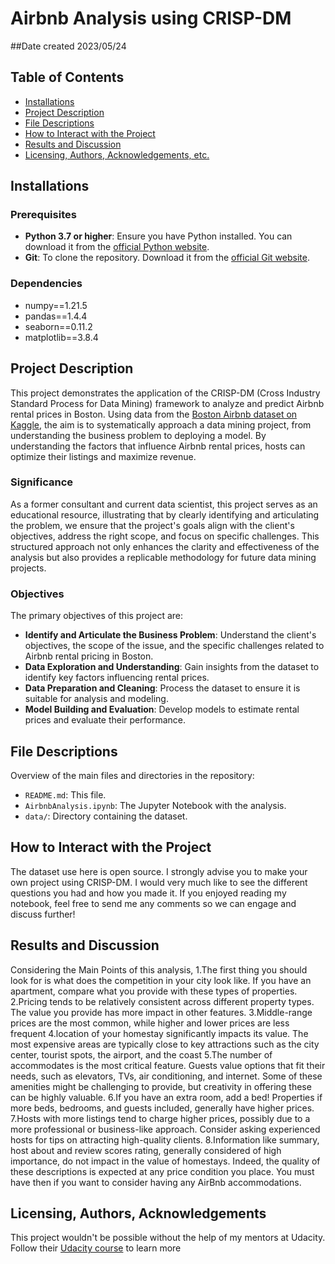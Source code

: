 # Airbnb Analysis using CRISP-DM 

##Date created
2023/05/24

## Table of Contents
- [Installations](#installations)
- [Project Description](#project-description)
- [File Descriptions](#file-descriptions)
- [How to Interact with the Project](#how-to-interact-with-the-project)
- [Results and Discussion](#results-and-discussion)
- [Licensing, Authors, Acknowledgements, etc.](#licensing-authors-acknowledgements)

## Installations

### Prerequisites
- **Python 3.7 or higher**: Ensure you have Python installed. You can download it from the [official Python website](https://www.python.org/downloads/).
- **Git**: To clone the repository. Download it from the [official Git website](https://git-scm.com/).

### Dependencies
- numpy==1.21.5
- pandas==1.4.4
- seaborn==0.11.2
- matplotlib==3.8.4

## Project Description

This project demonstrates the application of the CRISP-DM (Cross Industry Standard Process for Data Mining) framework to analyze and predict Airbnb rental prices in Boston. Using data from the [Boston Airbnb dataset on Kaggle](https://www.kaggle.com/datasets/airbnb/boston/data), the aim is to systematically approach a data mining project, from understanding the business problem to deploying a model. By understanding the factors that influence Airbnb rental prices, hosts can optimize their listings and maximize revenue.

### Significance

As a former consultant and current data scientist, this project serves as an educational resource, illustrating that by clearly identifying and articulating the problem, we ensure that the project's goals align with the client's objectives, address the right scope, and focus on specific challenges. This structured approach not only enhances the clarity and effectiveness of the analysis but also provides a replicable methodology for future data mining projects.

### Objectives

The primary objectives of this project are:
- **Identify and Articulate the Business Problem**: Understand the client's objectives, the scope of the issue, and the specific challenges related to Airbnb rental pricing in Boston.
- **Data Exploration and Understanding**: Gain insights from the dataset to identify key factors influencing rental prices.
- **Data Preparation and Cleaning**: Process the dataset to ensure it is suitable for analysis and modeling.
- **Model Building and Evaluation**: Develop models to estimate rental prices and evaluate their performance.

## File Descriptions
Overview of the main files and directories in the repository:
- `README.md`: This file.
- `AirbnbAnalysis.ipynb`: The Jupyter Notebook with the analysis.
- `data/`: Directory containing the dataset.

## How to Interact with the Project
The dataset use here is open source. I strongly advise you to make your own project using CRISP-DM. I would very much like to see the different questions you had and how you made it.
If you enjoyed reading my notebook, feel free to send me any comments so we can engage and discuss further!

## Results and Discussion
Considering the Main Points of this analysis,
1.The first thing you should look for is what does the competition in your city look like. If you have an apartment, compare what you provide with these types of properties.
2.Pricing tends to be relatively consistent across different property types. The value you provide has more impact in other features.
3.Middle-range prices are the most common, while higher and lower prices are less frequent
4.location of your homestay significantly impacts its value. The most expensive areas are typically close to key attractions such as the city center, tourist spots, the airport, and the coast
5.The number of accommodates is the most critical feature. Guests value options that fit their needs, such as elevators, TVs, air conditioning, and internet. Some of these amenities might be challenging to provide, but creativity in offering these can be highly valuable.
6.If you have an extra room, add a bed! Properties if more beds, bedrooms, and guests included, generally have higher prices.
7.Hosts with more listings tend to charge higher prices, possibly due to a more professional or business-like approach. Consider asking experienced hosts for tips on attracting high-quality clients.
8.Information like summary, host about and review scores rating, generally considered of high importance, do not impact in the value of homestays. Indeed, the quality of these descriptions is expected at any price condition you place. You must have then if you want to consider having any AirBnb accommodations.

## Licensing, Authors, Acknowledgements
This project wouldn't be possible without the help of my mentors at Udacity. Follow their [Udacity course](https://www.udacity.com/course/data-scientist-nanodegree--nd025) to learn more
